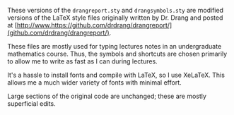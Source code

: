These versions of the `drangreport.sty` and `drangsymbols.sty` are modified versions of the LaTeX style files originally written by Dr. Drang and posted at [http://www.https://github.com/drdrang/drangreport/](github.com/drdrang/drangreport/).

These files are mostly used for typing lectures notes in an undergraduate mathematics course. Thus, the symbols and shortcuts are chosen primarily to allow me to write as fast as I can during lectures.

It's a hassle to install fonts and compile with LaTeX, so I use XeLaTeX. This allows me a much wider variety of fonts with minimal effort.

Large sections of the original code are unchanged; these are mostly superficial edits.
